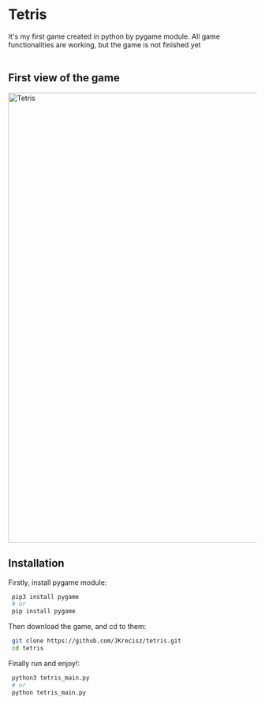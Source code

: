 # Tetris
It's my first game created in python by pygame module.
All game functionalities are working, but the game is not finished yet
<br/><br/>

## First view of the game
<img width="912" alt="Tetris" src="https://user-images.githubusercontent.com/93099511/148004728-e5c92117-2746-4132-8f73-cbff165463d6.png">



## Installation

Firstly, install pygame module: 

```bash
 pip3 install pygame
 # or
 pip install pygame
```

Then download the game, and cd to them:

```bash
 git clone https://github.com/JKrecisz/tetris.git
 cd tetris
```

Finally run and enjoy!:

```bash
 python3 tetris_main.py
 # or
 python tetris_main.py
```
